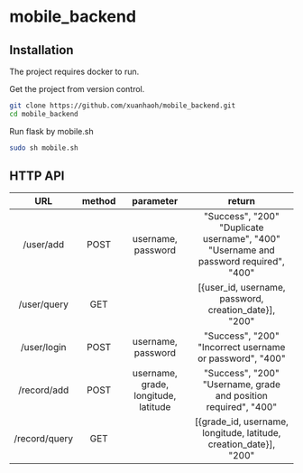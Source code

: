 # mobile_backend
## Installation
The project requires docker to run.

Get the project from version control.
```bash
git clone https://github.com/xuanhaoh/mobile_backend.git
cd mobile_backend
```
Run flask by mobile.sh
```bash
sudo sh mobile.sh
```
## HTTP API
| URL | method | parameter | return |
| :----: | :----: | :----: | :----: |
| /user/add | POST | username, password | "Success", "200" <br> "Duplicate username", "400" <br> "Username and password required", "400" |
| /user/query | GET | | [{user_id, username, password, creation_date}], "200" |
| /user/login | POST | username, password | "Success", "200" <br> "Incorrect username or password", "400"|
| /record/add | POST | username, grade, longitude, latitude | "Success", "200" <br> "Username, grade and position required", "400"|
| /record/query | GET | | [{grade_id, username, longitude, latitude, creation_date}], "200" |